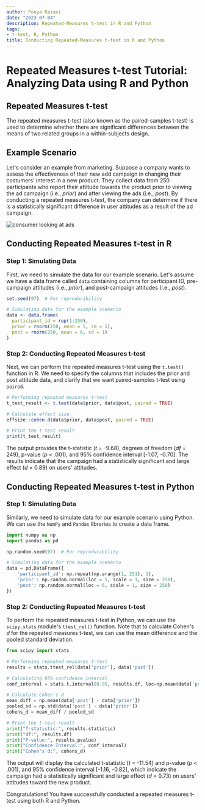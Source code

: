 ```yaml
---
author: Pooya Razavi
date: "2023-07-04"
description: Repeated-Measures t-test in R and Python
tags:
- t-test, R, Python
title: Conducting Repeated-Measures t-test in R and Python
---
```


# Repeated Measures t-test Tutorial: Analyzing Data using R and Python

## Repeated Measures t-test
The repeated measures t-test (also known as the paired-samples t-test) is used to determine whether there are significant differences between the means of two related groups in a within-subjects design. 

## Example Scenario
Let's consider an example from marketing. Suppose a company wants to assess the effectiveness of their new add campaign in changing their costumers' interest in a new product. They collect data from 250 participants who report their attitude towards the product prior to viewing the ad campaign (i.e., _prior_) and after viewing the ads (i.e., _post_). By conducting a repeated measures t-test, the company can determine if there is a statistically significant difference in user attitudes as a result of the ad campaign.

![consumer looking at ads](/images/consumer_looking_at_ads.png)

## Conducting Repeated Measures t-test in R

### Step 1: Simulating Data
First, we need to simulate the data for our example scenario. Let's assume we have a data frame called `data` containing columns for participant ID, pre-campaign attitudes (i.e., _prior_), and post-campaign attitudes (i.e., _post_).

```R
set.seed(97)  # For reproducibility

# Simulating data for the example scenario
data <- data.frame(
  participant_id = rep(1:250),
  prior = rnorm(250, mean = 5, sd = 1),
  post = rnorm(250, mean = 6, sd = 1)
)
```

### Step 2: Conducting Repeated Measures t-test
Next, we can perform the repeated measures t-test using the `t.test()` function in R. We need to specify the columns that includes the prior and post attitude data, and clarify that we want paired-samples t-test using `paired`.

```R
# Performing repeated measures t-test
t_test_result <- t.test(data$prior, data$post, paired = TRUE)

# Calculate effect size
effsize::cohen.d(data$prior, data$post, paired = TRUE)

# Print the t-test result
print(t_test_result)
```

The output provides the t-statistic (_t_ = -9.68), degrees of freedom (_df_ = 249), p-value (_p_ < .001), and 95% confidence interval [-1.07, -0.70]. The results indicate that the campaign had a statistically significant and large effect (_d_ = 0.89) on users' attitudes.


## Conducting Repeated Measures t-test in Python

### Step 1: Simulating Data
Similarly, we need to simulate data for our example scenario using Python. We can use the `NumPy` and `Pandas` libraries to create a data frame.

```python
import numpy as np
import pandas as pd

np.random.seed(97)  # For reproducibility

# Simulating data for the example scenario
data = pd.DataFrame({
    'participant_id': np.repeat(np.arange(1, 251), 1),
    'prior': np.random.normal(loc = 5, scale = 1, size = 250),
    'post': np.random.normal(loc = 6, scale = 1, size = 250)
})
```

### Step 2: Conducting Repeated Measures t-test
To perform the repeated measures t-test in Python, we can use the `scipy.stats` module's `ttest_rel()` function. Note that to calculate Cohen's _d_ for the repeated measures t-test, we can use the mean difference and the pooled standard deviation.

```python
from scipy import stats

# Performing repeated measures t-test
results = stats.ttest_rel(data['prior'], data['post'])

# Calculating 95% confidence interval
conf_interval = stats.t.interval(0.95, results.df, loc=np.mean(data['prior'] - data['post']), scale=stats.sem(data['prior'] - data['post']))

# Calculate Cohen's d
mean_diff = np.mean(data['post'] - data['prior'])
pooled_sd = np.std(data['post'] - data['prior'])
cohens_d = mean_diff / pooled_sd

# Print the t-test result
print("T-statistic:", results.statistic)
print("df:", results.df)
print("P-value:", results.pvalue)
print("Confidence Interval:", conf_interval)
print("Cohen's d:", cohens_d)
```

The output will display the calculated t-statistic (_t_ = -11.54) and p-value (_p_ < .001), and 95% confidence interval [-1.16, -0.82], which indicate the campaign had a statistically significant and large effect (_d_ = 0.73) on users' attitudes toward the new product. 


Congratulations! You have successfully conducted a repeated measures t-test using both R and Python.